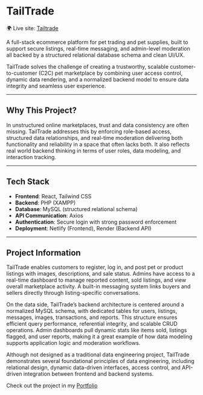<h1>TailTrade</h1>
<p>
    🌍 Live site: <a href="https://tailtrade.netlify.app" target="_blank">Tailtrade</a>
</p>

<p>
    A full-stack ecommerce platform for pet trading and pet supplies, built to support secure listings, real-time messaging, and admin-level moderation all backed by a structured relational database schema and clean UI/UX.
</p>
<p>
    TailTrade solves the challenge of creating a trustworthy, scalable customer-to-customer (C2C) pet marketplace by combining user access control, dynamic data rendering, and a normalized backend model to ensure data integrity and seamless user experience.
</p>

<hr>

<h2>Why This Project?</h2>
<p>
    In unstructured online marketplaces, trust and data consistency are often missing. TailTrade addresses this by enforcing role-based access, structured data relationships, and real-time moderation delivering both functionality and reliability in a space that often lacks both. It also reflects real world backend thinking in terms of user roles, data modeling, and interaction tracking.
</p>

<hr>

<h2>Tech Stack</h2>
<ul>
    <li><strong>Frontend</strong>: React, Tailwind CSS</li>
    <li><strong>Backend</strong>: PHP (XAMPP)</li>
    <li><strong>Database</strong>: MySQL (structured relational schema)</li>
    <li><strong>API Communication</strong>: Axios</li>
    <li><strong>Authentication</strong>: Secure login with strong password enforcement</li>
    <li><strong>Deployment</strong>: Netlify (Frontend), Render (Backend API)</li>
</ul>

<hr>

<h2>Project Information</h2>
<p>
    TailTrade enables customers to register, log in, and post pet or product listings with images, descriptions, and sale status. Admins have access to a real-time dashboard to manage reported content, sold listings, and view overall marketplace activity. A built-in messaging system links buyers and sellers directly through listing-specific conversations.
</p>
<p>
    On the data side, TailTrade’s backend architecture is centered around a normalized MySQL schema, with dedicated tables for users, listings, messages, images, transactions, and reports. This structure ensures efficient query performance, referential integrity, and scalable CRUD operations. Admin dashboards pull dynamic stats like items sold, listings flagged, and user reports, making it a great example of how data modeling supports application logic and moderation workflows.
</p>
<p>
    Although not designed as a traditional data engineering project, TailTrade demonstrates several foundational principles of data engineering, including relational design, dynamic data-driven interfaces, access control, and API-driven integration between frontend and backend systems.
</p>

<p>
    Check out the project in my <a href="https://sinhle-portfolio.vercel.app" target="_blank">Portfolio</a>
</p>
